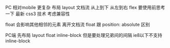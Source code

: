 PC 相对mobile 更复杂 布局 layout 
文档流 从上到下 从左到右 
flex 要使用前思考一下 最新 css3 技术 考虑兼容性


float 会影响其他相邻的元素 
离开文档流  float 跟 position: absolute 区别

PC端 先布局 layout float inline-block 但是要处理兄弟间的间隔 ie8以下不支持 inline-block